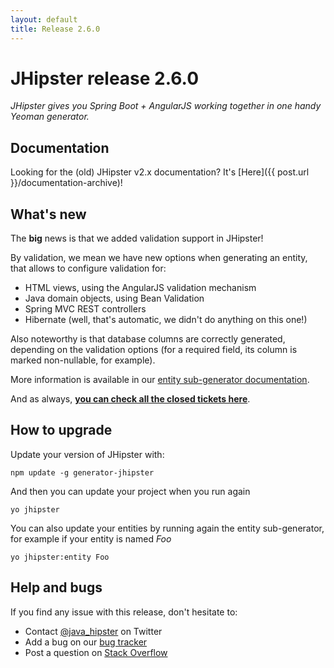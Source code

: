 ```yaml
---
layout: default
title: Release 2.6.0
---
```


JHipster release 2.6.0
==================

*JHipster gives you Spring Boot + AngularJS working together in one handy Yeoman generator.*

Documentation
----------

Looking for the (old) JHipster v2.x documentation? It's [Here]({{ post.url }}/documentation-archive)!

What's new
----------

The __big__ news is that we added validation support in JHipster!

By validation, we mean we have new options when generating an entity, that allows to configure validation for:

- HTML views, using the AngularJS validation mechanism
- Java domain objects, using Bean Validation
- Spring MVC REST controllers
- Hibernate (well, that's automatic, we didn't do anything on this one!)

Also noteworthy is that database columns are correctly generated, depending on the validation options (for a required field, its column is marked non-nullable, for example).

More information is available in our [entity sub-generator documentation](https://jhipster.github.io/creating-an-entity/).

<!--googleoff: index-->
And as always, __[you can check all the closed tickets here](https://github.com/jhipster/generator-jhipster/issues?q=milestone%3A2.6.0+is%3Aclosed)__.

How to upgrade
------------

Update your version of JHipster with:

```
npm update -g generator-jhipster
```

And then you can update your project when you run again

```
yo jhipster
```

You can also update your entities by running again the entity sub-generator, for example if your entity is named _Foo_

```
yo jhipster:entity Foo
```

Help and bugs
--------------

If you find any issue with this release, don't hesitate to:

- Contact [@java_hipster](https://twitter.com/java_hipster) on Twitter
- Add a bug on our [bug tracker](https://github.com/jhipster/generator-jhipster/issues?state=open)
- Post a question on [Stack Overflow](http://stackoverflow.com/tags/jhipster/info)
